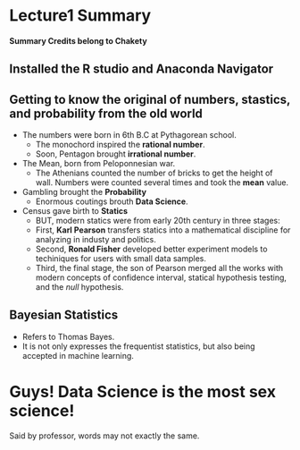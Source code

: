 # Lecture1 Summary

#### Summary Credits belong to Chakety

## Installed the R studio and Anaconda Navigator

## Getting to know the original of numbers, stastics, and probability from the old world

- The numbers were born in 6th B.C at Pythagorean school.
  - The monochord inspired the **rational number**.
  - Soon, Pentagon brought **irrational number**.
- The Mean, born from Peloponnesian war.
  - The Athenians counted the number of bricks to get the height of wall. Numbers were counted several times and took the **mean** value.
- Gambling brought the **Probability**
  - Enormous coutings brouth **Data Science**.
- Census gave birth to **Statics**
  - BUT, modern statics were from early 20th century in three stages:
  - First,  **Karl Pearson** transfers statics into a mathematical discipline for analyzing in industy and politics.
  - Second, **Ronald Fisher** developed better experiment models to techiniques for users with small data samples.
  - Third, the final stage, the son of Pearson merged all the works with modern concepts of confidence interval, statical hypothesis testing, and the *null* hypothesis.

## Bayesian Statistics

- Refers to Thomas Bayes.
- It is not only expresses the frequentist statistics, but also being accepted in machine learning.


# **Guys! Data Science is the most sex science!**
Said by professor, words may not exactly the same. 
